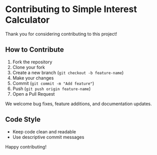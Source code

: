 # Contributing to Simple Interest Calculator

Thank you for considering contributing to this project!

## How to Contribute

1. Fork the repository
2. Clone your fork
3. Create a new branch (`git checkout -b feature-name`)
4. Make your changes
5. Commit (`git commit -m "Add feature"`)
6. Push (`git push origin feature-name`)
7. Open a Pull Request

We welcome bug fixes, feature additions, and documentation updates.

## Code Style
- Keep code clean and readable
- Use descriptive commit messages

Happy contributing!
